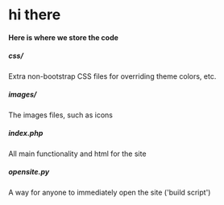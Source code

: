 # hi there

#### Here is where we store the code 

##### css/
Extra non-bootstrap CSS files for overriding theme colors, etc. 

##### images/
The images files, such as icons

##### index.php
All main functionality and html for the site

##### opensite.py
A way for anyone to immediately open the site ('build script')

